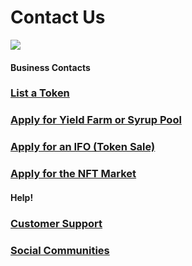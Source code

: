 # Contact Us

![](../.gitbook/assets/docs-masthead-20-.png)

####

#### Business Contacts

### [List a Token](business-partnerships.md#exchange)

### [Apply for Yield Farm or Syrup Pool](business-partnerships.md#farms-and-syrup-pools)

### [Apply for an IFO (Token Sale)](business-partnerships.md#ifos-token-sales)

### [Apply for the NFT Market](broken-reference)

####

#### Help!

### [Customer Support](customer-support.md#there-is-no-customer-support-for-pancakeswap)

### [Social Communities](telegram.md)
